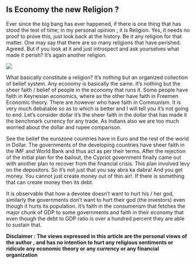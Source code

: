 ## Is Economy the new Religion ?

Ever since the big bang has ever happened, if there is one thing that has stood the test of time; in my personal opinion ; it is Religion. Yes, it needs no proof to prove this, just look back at the history. Be it any religion for that matter. One may say that there are so many religions that have perished. Agreed. But if you look at it and just introspect and ask yourselves what made it perish? It’s again another religion.

[	![](http://3.bp.blogspot.com/-Xk6iFK71bG0/UVE8sLBl5KI/AAAAAAAAAOQ/9asGnBkXbwA/s1600/economy.jpg)](http://3.bp.blogspot.com/-Xk6iFK71bG0/UVE8sLBl5KI/AAAAAAAAAOQ/9asGnBkXbwA/s1600/economy.jpg)

  

What basically constitute a religion? It’s nothing but an organized collection of belief system. Any economy is basically the same. It’s nothing but the sheer faith / belief of people in the economy that runs it. Some people have faith in Keynesian economics, where as the other have faith in Freemen Economic theory. There are however who have faith in Communism. It is very much debatable so as to which is better and I will tell you it’s not going to end. Let’s consider dollar it’s the sheer faith in the dollar that has made it the benchmark currency for any trade. As Indians also we are too much worried about the dollar and rupee comparison.

  

See the belief the eurozone countries have in Euro and the rest of the world in Dollar. The governments of the developing countries have sheer faith in the IMF and World Bank and thus act as per their terms. After the rejection of the initial plan for the bailout, the Cypriot government finally came out with another plan to recover from the financial crisis. This plan involved levy on the depositors. So it’s not just that you say abra ka dabra! And you get money. You cannot just create money out of thin air!. If there is something that can create money then its debt.

  

It is observable that how a devotee doesn’t want to hurt his / her god, similarly the governments don’t want to hurt their god (the investors) even though it hurts its population. It’s faith in the consumerism that fetches the major chunk of GDP to some governments and faith in their economy that even though the debt to GDP ratio is over a hundred percent they are able to sustain that.  
  
**Disclaimer : The views expressed in this article are the personal views of the author , and has no intention to hurt any religious sentiments or ridicule any economic theory or any currency or any financial organization**
